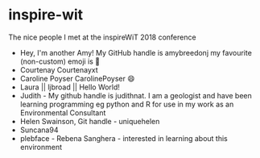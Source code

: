 # inspire-wit
The nice people I met at the inspireWiT 2018 conference

* Hey, I'm another Amy! My GitHub handle is amybreedonj my favourite (non-custom) emoji is 🦁
* Courtenay Courtenayxt
* Caroline Poyser CarolinePoyser :smile:
* Laura ||  ljbroad  ||  Hello World!
* Judith  - My github handle is judithnat.  I am a geologist and have been learning programming eg python and R for use in my work as an Environmental Consultant
* Helen Swainson, Git handle - uniquehelen
* Suncana94 
* plebface - Rebena Sanghera - interested in learning about this environment